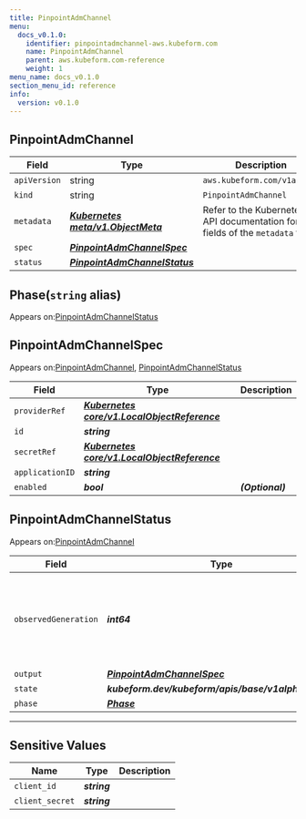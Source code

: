 ```yaml
---
title: PinpointAdmChannel
menu:
  docs_v0.1.0:
    identifier: pinpointadmchannel-aws.kubeform.com
    name: PinpointAdmChannel
    parent: aws.kubeform.com-reference
    weight: 1
menu_name: docs_v0.1.0
section_menu_id: reference
info:
  version: v0.1.0
---
```


## PinpointAdmChannel
| Field | Type | Description |
| ------ | ----- | ----------- |
| `apiVersion` | string | `aws.kubeform.com/v1alpha1` |
|    `kind` | string | `PinpointAdmChannel` |
| `metadata` | ***[Kubernetes meta/v1.ObjectMeta](https://kubernetes.io/docs/reference/generated/kubernetes-api/v1.13/#objectmeta-v1-meta)***|Refer to the Kubernetes API documentation for the fields of the `metadata` field.|
| `spec` | ***[PinpointAdmChannelSpec](#pinpointadmchannelspec)***||
| `status` | ***[PinpointAdmChannelStatus](#pinpointadmchannelstatus)***||
## Phase(`string` alias)

Appears on:[PinpointAdmChannelStatus](#pinpointadmchannelstatus)

## PinpointAdmChannelSpec

Appears on:[PinpointAdmChannel](#pinpointadmchannel), [PinpointAdmChannelStatus](#pinpointadmchannelstatus)

| Field | Type | Description |
| ------ | ----- | ----------- |
| `providerRef` | ***[Kubernetes core/v1.LocalObjectReference](https://kubernetes.io/docs/reference/generated/kubernetes-api/v1.13/#localobjectreference-v1-core)***||
| `id` | ***string***||
| `secretRef` | ***[Kubernetes core/v1.LocalObjectReference](https://kubernetes.io/docs/reference/generated/kubernetes-api/v1.13/#localobjectreference-v1-core)***||
| `applicationID` | ***string***||
| `enabled` | ***bool***| ***(Optional)*** |
## PinpointAdmChannelStatus

Appears on:[PinpointAdmChannel](#pinpointadmchannel)

| Field | Type | Description |
| ------ | ----- | ----------- |
| `observedGeneration` | ***int64***| ***(Optional)*** Resource generation, which is updated on mutation by the API Server.|
| `output` | ***[PinpointAdmChannelSpec](#pinpointadmchannelspec)***| ***(Optional)*** |
| `state` | ***kubeform.dev/kubeform/apis/base/v1alpha1.State***| ***(Optional)*** |
| `phase` | ***[Phase](#phase)***| ***(Optional)*** |
---
## Sensitive Values
| Name | Type | Description |
|------|------|-------------|
| `client_id` | ***string*** ||
| `client_secret` | ***string*** ||
